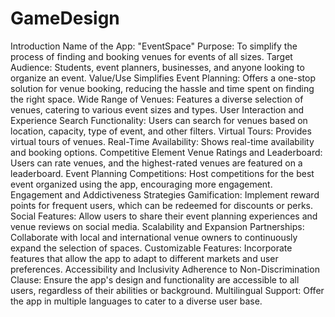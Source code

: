 # GameDesign

Introduction
Name of the App: "EventSpace"
Purpose: To simplify the process of finding and booking venues for events of all sizes.
Target Audience: Students, event planners, businesses, and anyone looking to organize an event.
Value/Use
Simplifies Event Planning: Offers a one-stop solution for venue booking, reducing the hassle and time spent on finding the right space.
Wide Range of Venues: Features a diverse selection of venues, catering to various event sizes and types.
User Interaction and Experience
Search Functionality: Users can search for venues based on location, capacity, type of event, and other filters.
Virtual Tours: Provides virtual tours of venues.
Real-Time Availability: Shows real-time availability and booking options.
Competitive Element
Venue Ratings and Leaderboard: Users can rate venues, and the highest-rated venues are featured on a leaderboard.
Event Planning Competitions: Host competitions for the best event organized using the app, encouraging more engagement.
Engagement and Addictiveness Strategies
Gamification: Implement reward points for frequent users, which can be redeemed for discounts or perks.
Social Features: Allow users to share their event planning experiences and venue reviews on social media.
Scalability and Expansion
Partnerships: Collaborate with local and international venue owners to continuously expand the selection of spaces.
Customizable Features: Incorporate features that allow the app to adapt to different markets and user preferences.
Accessibility and Inclusivity
Adherence to Non-Discrimination Clause: Ensure the app's design and functionality are accessible to all users, regardless of their abilities or background.
Multilingual Support: Offer the app in multiple languages to cater to a diverse user base.
